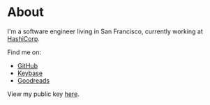 # About

I'm a software engineer living in San Francisco, currently working at <a href='https://www.hashicorp.com'>HashiCorp</a>.

Find me on:

* [GitHub](https://github.com/krishicks)
* [Keybase](https://keybase.io/krishicks)
* [Goodreads](https://www.goodreads.com/krishicks)

View my public key [here](/khicks.txt).
